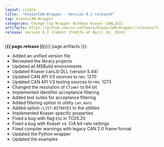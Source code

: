 ```yaml
---
layout: single
title:  "KvaserCAN-Wrapper - Version 0.3 released"
tag: KvaserCAN-Wrapper
categories: Change-log Wrapper Windows Kvaser CANLib32
artifacts: https://github.com/uv-software/KvaserCAN-Wrapper/releases/tag/v0.3
release: Version 0.3 (Commit 1fe917a of April 24, 2024)
---
```

[**{{ page.release }}**]({{ page.artifacts }}):

- Added an unified version file
- Recreated the library projects
- Updated all MSBuild environments
- Updated Kvaser canLib DLL (version 5.44)
- Updated CAN API V3 sources to rev. 1270
- Updated CAN API V3 testing sources to rev. 1273
- Changed the resolution of `CTimer` to 64 bit
- Implemented identifier acceptance filtering
- Added test suites for acceptance filtering
- Added filtering option to utility `can_moni`
- Added option `/LIST-BITRATES` to the utilities
- Implemented Kvaser-specific properties
- Fixed a bug with flag `ESI` in TC05.20
- Fixed a bug with Kvaser vs. CiA bit-rate settings
- Fixed compiler warnings with legacy CAN 2.0 frame format
- Updated the Python wrapper
- Updated the examples
